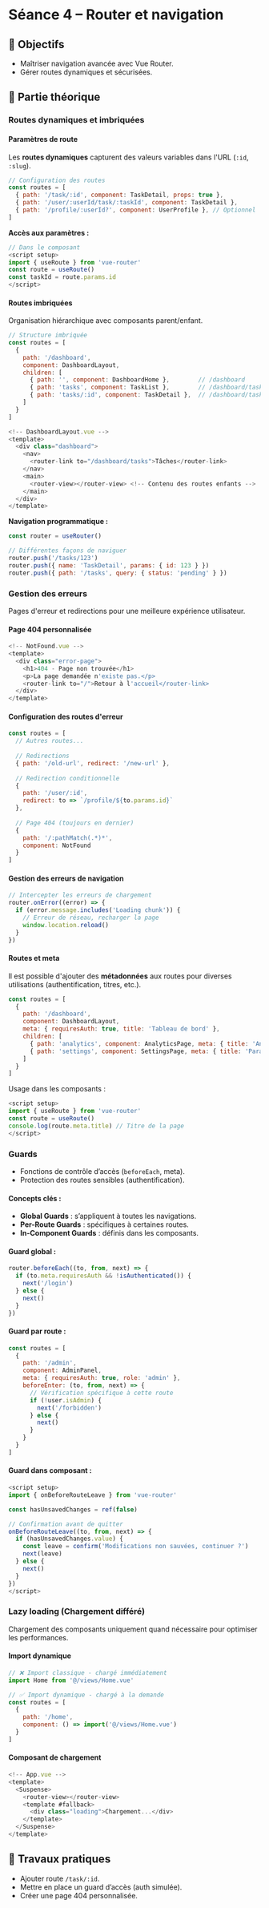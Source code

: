 # Séance 4 – Router et navigation

## 🎯 Objectifs
- Maîtriser navigation avancée avec Vue Router.
- Gérer routes dynamiques et sécurisées.

## 📖 Partie théorique

### Routes dynamiques et imbriquées

#### Paramètres de route

Les **routes dynamiques** capturent des valeurs variables dans l'URL (`:id`, `:slug`).

```javascript
// Configuration des routes
const routes = [
  { path: '/task/:id', component: TaskDetail, props: true },
  { path: '/user/:userId/task/:taskId', component: TaskDetail },
  { path: '/profile/:userId?', component: UserProfile }, // Optionnel
]
```

**Accès aux paramètres :**
```javascript
// Dans le composant
<script setup>
import { useRoute } from 'vue-router'
const route = useRoute()
const taskId = route.params.id
</script>
```

#### Routes imbriquées

Organisation hiérarchique avec composants parent/enfant.

```javascript
// Structure imbriquée
const routes = [
  {
    path: '/dashboard',
    component: DashboardLayout,
    children: [
      { path: '', component: DashboardHome },        // /dashboard
      { path: 'tasks', component: TaskList },        // /dashboard/tasks
      { path: 'tasks/:id', component: TaskDetail },  // /dashboard/tasks/123
    ]
  }
]
```

```javascript
<!-- DashboardLayout.vue -->
<template>
  <div class="dashboard">
    <nav>
      <router-link to="/dashboard/tasks">Tâches</router-link>
    </nav>
    <main>
      <router-view></router-view> <!-- Contenu des routes enfants -->
    </main>
  </div>
</template>
```

**Navigation programmatique :**

```javascript
const router = useRouter()

// Différentes façons de naviguer
router.push('/tasks/123')
router.push({ name: 'TaskDetail', params: { id: 123 } })
router.push({ path: '/tasks', query: { status: 'pending' } })
```

### Gestion des erreurs

Pages d'erreur et redirections pour une meilleure expérience utilisateur.

#### Page 404 personnalisée

```javascript
<!-- NotFound.vue -->
<template>
  <div class="error-page">
    <h1>404 - Page non trouvée</h1>
    <p>La page demandée n'existe pas.</p>
    <router-link to="/">Retour à l'accueil</router-link>
  </div>
</template>
```

#### Configuration des routes d'erreur

```javascript
const routes = [
  // Autres routes...
  
  // Redirections
  { path: '/old-url', redirect: '/new-url' },
  
  // Redirection conditionnelle
  { 
    path: '/user/:id', 
    redirect: to => `/profile/${to.params.id}` 
  },
  
  // Page 404 (toujours en dernier)
  { 
    path: '/:pathMatch(.*)*', 
    component: NotFound 
  }
]
```

#### Gestion des erreurs de navigation

```javascript
// Intercepter les erreurs de chargement
router.onError((error) => {
  if (error.message.includes('Loading chunk')) {
    // Erreur de réseau, recharger la page
    window.location.reload()
  }
})
```

#### Routes et meta

Il est possible d'ajouter des **métadonnées** aux routes pour diverses utilisations (authentification, titres, etc.).

```javascript
const routes = [
  {
    path: '/dashboard',
    component: DashboardLayout,
    meta: { requiresAuth: true, title: 'Tableau de bord' },
    children: [
      { path: 'analytics', component: AnalyticsPage, meta: { title: 'Analyse' } },
      { path: 'settings', component: SettingsPage, meta: { title: 'Paramètres' } }
    ]
  }
]
```

Usage dans les composants :

```javascript
<script setup>
import { useRoute } from 'vue-router'
const route = useRoute()
console.log(route.meta.title) // Titre de la page
</script>
```

### Guards

- Fonctions de contrôle d’accès (`beforeEach`, meta).
- Protection des routes sensibles (authentification).

#### Concepts clés :

- **Global Guards** : s’appliquent à toutes les navigations.
- **Per-Route Guards** : spécifiques à certaines routes.
- **In-Component Guards** : définis dans les composants.


#### Guard global :

```javascript
router.beforeEach((to, from, next) => {
  if (to.meta.requiresAuth && !isAuthenticated()) {
    next('/login')
  } else {
    next()
  }
})
```

#### Guard par route :

```javascript
const routes = [
  {
    path: '/admin',
    component: AdminPanel,
    meta: { requiresAuth: true, role: 'admin' },
    beforeEnter: (to, from, next) => {
      // Vérification spécifique à cette route
      if (!user.isAdmin) {
        next('/forbidden')
      } else {
        next()
      }
    }
  }
]
```

#### Guard dans composant :

```javascript
<script setup>
import { onBeforeRouteLeave } from 'vue-router'

const hasUnsavedChanges = ref(false)

// Confirmation avant de quitter
onBeforeRouteLeave((to, from, next) => {
  if (hasUnsavedChanges.value) {
    const leave = confirm('Modifications non sauvées, continuer ?')
    next(leave)
  } else {
    next()
  }
})
</script>
```

### Lazy loading (Chargement différé)

Chargement des composants uniquement quand nécessaire pour optimiser les performances.

#### Import dynamique

```javascript
// ❌ Import classique - chargé immédiatement
import Home from '@/views/Home.vue'

// ✅ Import dynamique - chargé à la demande
const routes = [
  {
    path: '/home',
    component: () => import('@/views/Home.vue')
  }
]
```

#### Composant de chargement

```javascript
<!-- App.vue -->
<template>
  <Suspense>
    <router-view></router-view>
    <template #fallback>
      <div class="loading">Chargement...</div>
    </template>
  </Suspense>
</template>
```

## 📝 Travaux pratiques
- Ajouter route `/task/:id`.
- Mettre en place un guard d’accès (auth simulée).
- Créer une page 404 personnalisée.
